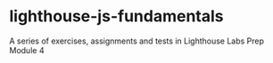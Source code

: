 # lighthouse-js-fundamentals
A series of exercises, assignments and tests in Lighthouse Labs Prep Module 4
